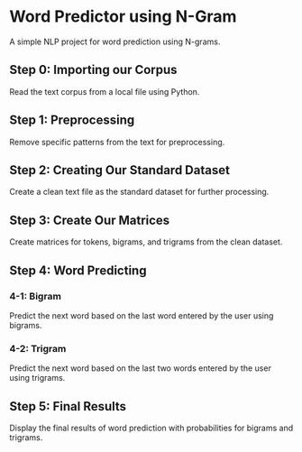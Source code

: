 <!DOCTYPE html>
<html lang="en">
<head>
    <meta charset="UTF-8">
    <meta http-equiv="X-UA-Compatible" content="IE=edge">
    <meta name="viewport" content="width=device-width, initial-scale=1.0">
</head>
<body>

<h1>Word Predictor using N-Gram</h1>

<p>A simple NLP project for word prediction using N-grams.</p>

<h2>Step 0: Importing our Corpus</h2>

<p>Read the text corpus from a local file using Python.</p>


<h2>Step 1: Preprocessing</h2>

<p>Remove specific patterns from the text for preprocessing.</p>


<h2>Step 2: Creating Our Standard Dataset</h2>

<p>Create a clean text file as the standard dataset for further processing.</p>

<h2>Step 3: Create Our Matrices</h2>

<p>Create matrices for tokens, bigrams, and trigrams from the clean dataset.</p>


<h2>Step 4: Word Predicting</h2>

<h3>4-1: Bigram</h3>

<p>Predict the next word based on the last word entered by the user using bigrams.</p>


<h3>4-2: Trigram</h3>

<p>Predict the next word based on the last two words entered by the user using trigrams.</p>

<h2>Step 5: Final Results</h2>

<p>Display the final results of word prediction with probabilities for bigrams and trigrams.</p>

</body>
</html>
